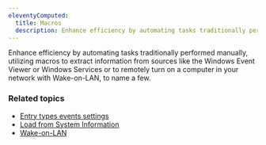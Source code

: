 ```yaml
---
eleventyComputed:
  title: Macros
  description: Enhance efficiency by automating tasks traditionally performed manually, utilizing macros to extract information from sources like the Windows Event Viewer or Windows Services or to remotely turn on a computer in your network with Wake-on-LAN, to name a few.
---
```

Enhance efficiency by automating tasks traditionally performed manually, utilizing macros to extract information from sources like the Windows Event Viewer or Windows Services or to remotely turn on a computer in your network with Wake-on-LAN, to name a few.

### Related topics  
* [Entry types events settings](/kb/remote-desktop-manager/how-to-articles/entry-types-events-settings/)  
* [Load from System Information](/kb/remote-desktop-manager/knowledge-base/load-from-inventory/)  
* [Wake-on-LAN](/kb/remote-desktop-manager/knowledge-base/wake-on-lan/)  
